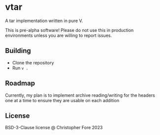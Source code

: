 # vtar

A tar implementation written in pure V.

This is pre-alpha software! Please do not use this in production environments
unless you are willing to report issues.

## Building

- Clone the repository
- Run `v .`

## Roadmap

Currently, my plan is to implement archive reading/writing for the headers
one at a time to ensure they are usable on each addition

## License

BSD-3-Clause license @ Christopher Fore 2023